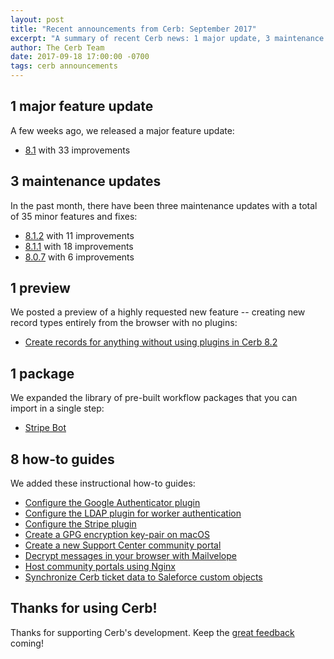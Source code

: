 ```yaml
---
layout: post
title: "Recent announcements from Cerb: September 2017"
excerpt: "A summary of recent Cerb news: 1 major update, 3 maintenance updates, 1 preview, 1 package, and 8 how-to guides."
author: The Cerb Team
date: 2017-09-18 17:00:00 -0700
tags: cerb announcements
---
```


## 1 major feature update

A few weeks ago, we released a major feature update:

* [8.1](/releases/8.1/) with 33 improvements

## 3 maintenance updates

In the past month, there have been three maintenance updates with a total of 35 minor features and fixes:

* [8.1.2](/releases/8.1.2/) with 11 improvements
* [8.1.1](/releases/8.1.1/) with 18 improvements
* [8.0.7](/releases/8.0.7/) with 6 improvements

## 1 preview

We posted a preview of a highly requested new feature -- creating new record types entirely from the browser with no plugins:

* [Create records for anything without using plugins in Cerb 8.2](/blog/2017/09/08/Custom-records/)

## 1 package

We expanded the library of pre-built workflow packages that you can import in a single step:

* [Stripe Bot](/packages/stripe-bot/)

## 8 how-to guides

We added these instructional how-to guides:

* [Configure the Google Authenticator plugin](/guides/integrations/totp/configure-plugin/)
* [Configure the LDAP plugin for worker authentication](/guides/integrations/ldap/configure-plugin/)
* [Configure the Stripe plugin](/guides/integrations/stripe/configure-plugin/)
* [Create a GPG encryption key-pair on macOS](/guides/mail/gpg-setup-on-mac/)
* [Create a new Support Center community portal](/guides/portals/support-center/)
* [Decrypt messages in your browser with Mailvelope](/guides/mail/mailvelope/)
* [Host community portals using Nginx](/guides/portals/nginx-proxy/)
* [Synchronize Cerb ticket data to Saleforce custom objects](/guides/integrations/salesforce/sync-to-sobjects/)

## Thanks for using Cerb!

Thanks for supporting Cerb's development.  Keep the [great feedback](https://github.com/jstanden/cerb/issues) coming!
